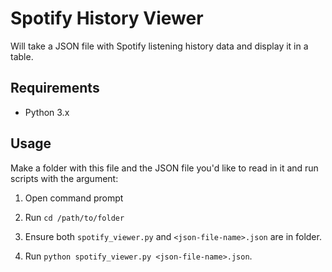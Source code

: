 # Spotify History Viewer

Will take a JSON file with Spotify listening history data and display it in a table.

## Requirements

-   Python 3.x

## Usage

Make a folder with this file and the JSON file you'd like to read in it and run scripts with the argument:

1. Open command prompt

2. Run `cd /path/to/folder`

3. Ensure both `spotify_viewer.py` and `<json-file-name>.json` are in folder.

4. Run `python spotify_viewer.py <json-file-name>.json`.
